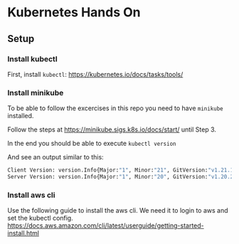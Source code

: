 # Kubernetes Hands On

## Setup

### Install kubectl

First, install `kubectl`: https://kubernetes.io/docs/tasks/tools/

### Install minikube

To be able to follow the excercises in this repo you need to have `minikube` installed. 

Follow the steps at https://minikube.sigs.k8s.io/docs/start/ until Step 3.

In the end you should be able to execute `kubectl version`

And see an output similar to this:

```bash
Client Version: version.Info{Major:"1", Minor:"21", GitVersion:"v1.21.1", GitCommit:"5e58841cce77d4bc13713ad2b91fa0d961e69192", GitTreeState:"clean", BuildDate:"2021-05-12T14:18:45Z", GoVersion:"go1.16.4", Compiler:"gc", Platform:"linux/amd64"}
Server Version: version.Info{Major:"1", Minor:"20", GitVersion:"v1.20.2", GitCommit:"faecb196815e248d3ecfb03c680a4507229c2a56", GitTreeState:"clean", BuildDate:"2021-01-13T13:20:00Z", GoVersion:"go1.15.5", Compiler:"gc", Platform:"linux/amd64"}
```

### Install aws cli
Use the following guide to install the aws cli. We need it to login to aws and set the kubectl config.
https://docs.aws.amazon.com/cli/latest/userguide/getting-started-install.html
